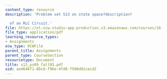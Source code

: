 ```yaml
---
content_type: resource
description: 'Problem set S13 on state space?description?

  of an RLC Circuit.'
file: https://ol-ocw-studio-app-production.s3.amazonaws.com/courses/16-01-unified-engineering-i-ii-iii-iv-fall-2005-spring-2006/ae4646f18bc6f96e4fd0f508d01cecd2_s13_ps09_fall03.pdf
file_type: application/pdf
learning_resource_types:
- Assignments
ocw_type: OCWFile
parent_title: Assignments
parent_type: CourseSection
resourcetype: Document
title: s13_ps09_fall03.pdf
uid: ae4646f1-8bc6-f96e-4fd0-f508d01cecd2
---
```


